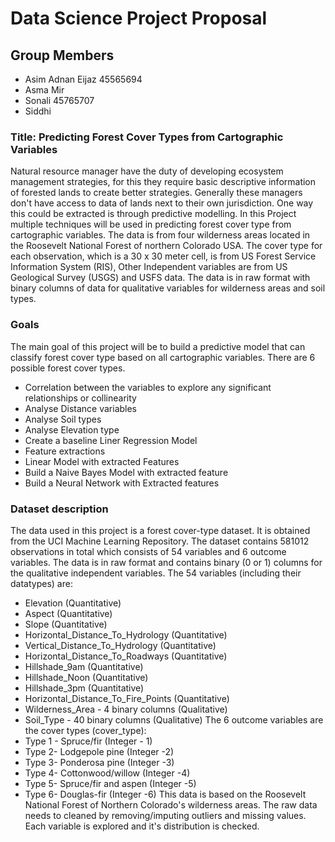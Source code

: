 Data Science Project Proposal
===

Group Members
---
* Asim Adnan Eijaz 45565694
* Asma Mir
* Sonali 45765707
* Siddhi

### Title: Predicting Forest Cover Types from Cartographic Variables
Natural resource manager have the duty of developing ecosystem management strategies, for this they require basic descriptive information of forested lands to create better strategies. Generally these managers don't have access to data of lands next to their own jurisdiction. One way this could be extracted is through predictive modelling.
In this Project multiple techniques will be used in predicting forest cover type from cartographic variables. The data is from four wilderness areas located in the Roosevelt National Forest of northern Colorado USA.
The cover type for each observation, which is a 30 x 30 meter cell, is from US Forest Service Information System (RIS), Other Independent variables are from US Geological Survey (USGS) and USFS data. The data is in raw format with binary columns of data for qualitative variables for wilderness areas and soil types.


### Goals
The main goal of this project will be to build a predictive model that can classify forest cover type based on all cartographic variables. There are 6 possible forest cover types.
* Correlation between the variables to explore any significant relationships or collinearity
* Analyse Distance variables
* Analyse Soil types
* Analyse Elevation type
* Create a baseline Liner Regression Model
* Feature extractions
* Linear Model with extracted Features
* Build a Naive Bayes Model with extracted feature
* Build a Neural Network with Extracted features

### Dataset description
The data used in this project is a forest cover-type dataset. It is obtained from the UCI Machine Learning Repository. The dataset contains 581012 observations in total which consists of 54 variables and 6 outcome variables. The data is in raw format and contains binary (0 or 1) columns for the qualitative independent variables. The 54 variables (including their datatypes) are:
* Elevation (Quantitative)
* Aspect (Quantitative)
* Slope (Quantitative)
* Horizontal_Distance_To_Hydrology (Quantitative)
* Vertical_Distance_To_Hydrology (Quantitative)
* Horizontal_Distance_To_Roadways (Quantitative)
* Hillshade_9am (Quantitative)
* Hillshade_Noon (Quantitative)
* Hillshade_3pm (Quantitative)
* Horizontal_Distance_To_Fire_Points (Quantitative)
* Wilderness_Area - 4 binary columns (Qualitative)
* Soil_Type - 40 binary columns (Qualitative)
The 6 outcome variables are the cover types (cover_type): 
* Type 1 - Spruce/fir (Integer - 1)
* Type 2- Lodgepole pine (Integer -2)
* Type 3-  Ponderosa pine (Integer -3)
* Type 4- Cottonwood/willow (Integer -4)
* Type 5- Spruce/fir and aspen (Integer -5)
* Type 6- Douglas-fir (Integer -6)
This data is based on the Roosevelt National Forest of Northern Colorado's  wilderness areas.
The raw data needs to cleaned by removing/imputing outliers and missing values. Each variable is explored and it's distribution is checked.
